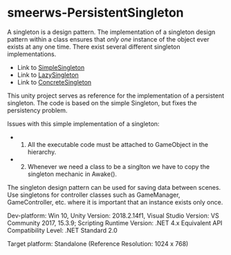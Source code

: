 # smeerws-PersistentSingleton

A singleton is a design pattern.
The implementation of a singleton design pattern within a class ensures that *only one* instance of the object 
ever exists at any one time. 
There exist several different singleton implementations. 

+ Link to [SimpleSingleton](https://github.com/HS-Teaching/smeerws-SimpleSingleton)
+ Link to [LazySingleton](https://github.com/HS-Teaching/smeerws-LazySingleton)
+ Link to [ConcreteSingleton](https://github.com/HS-Teaching/smeerws-ConcreteSingleton)

This unity project serves as reference for the implementation of a persistent singleton.
The code is based on the simple Singleton, but fixes the persistency problem.

Issues with this simple implementation of a singleton:  
 + 1) All the executable code must be attached to GameObject in the hierarchy.
 + 2) Whenever we need a class to be a singlton we have to copy the singleton mechanic in Awake().
 
 
The singleton design pattern can be used for saving data between scenes. 
Use singletons for controller classes such as GameManager, GameController, etc. where it is important that an instance 
exists only once. 

Dev-platform: Win 10, Unity Version: 2018.2.14f1, Visual Studio Version: VS Community 2017, 15.3.9;
Scripting Runtime Version: .NET 4.x Equivalent
API Compatibility Level: .NET Standard 2.0

Target platform: Standalone (Reference Resolution: 1024 x 768)